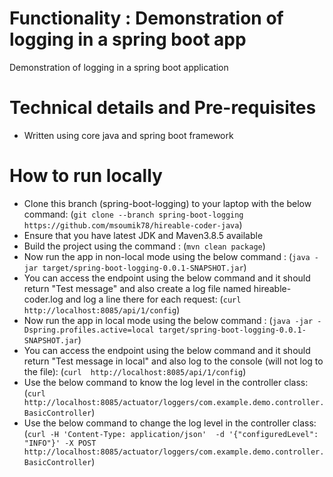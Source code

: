 # Functionality : Demonstration of logging in a spring boot app
Demonstration of logging in a spring boot application


# Technical details and Pre-requisites
- Written using core java and spring boot framework


# How to run locally
- Clone this branch (spring-boot-logging) to your laptop with the below command:
  (`git clone --branch spring-boot-logging https://github.com/msoumik78/hireable-coder-java`)
- Ensure that you have latest JDK and Maven3.8.5 available
- Build the project using the command :
  (`mvn clean package`)
- Now run the app in non-local mode using the below command :
  (`java -jar target/spring-boot-logging-0.0.1-SNAPSHOT.jar`)
- You can access the endpoint using the below command and it should return "Test message" and also create a log file named hireable-coder.log and log a line there for each request:
  (`curl  http://localhost:8085/api/1/config`)
- Now run the app in local mode using the below command :
    (`java -jar -Dspring.profiles.active=local target/spring-boot-logging-0.0.1-SNAPSHOT.jar`)
- You can access the endpoint using the below command and it should return "Test message in local" and also log to the console (will not log to the file):
  (`curl  http://localhost:8085/api/1/config`)
- Use the below command to know the log level in the controller class:
  (`curl http://localhost:8085/actuator/loggers/com.example.demo.controller.BasicController`)
- Use the below command to change the log level in the controller class:
  (`curl -H 'Content-Type: application/json'  -d '{"configuredLevel": "INFO"}' -X POST http://localhost:8085/actuator/loggers/com.example.demo.controller.BasicController`)


